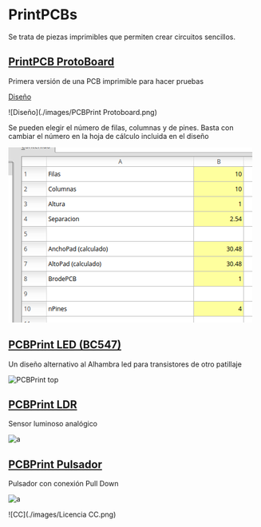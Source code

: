# PrintPCBs

Se trata de piezas imprimibles que permiten crear circuitos sencillos.


## [PrintPCB ProtoBoard](./PCBPProtoPrint/)

Primera versión de una PCB imprimible para hacer pruebas

[Diseño](./PCBPProtoPrint/PCBPrint_protoboard.fcstd)


![Diseño](./images/PCBPrint Protoboard.png)

Se pueden elegir el número de filas, columnas y de pines.
Basta con cambiar el número en la hoja de cálculo incluida en el diseño


![Parámetros](./images/Configuracion.png)


## [PCBPrint LED (BC547)](PCBPProtoPrint/README.md)

Un diseño alternativo al Alhambra led para transistores de otro patillaje

![PCBPrint top](https://lh3.googleusercontent.com/faS4u0jSnPc2ternjIO0dI98AgeIof-VYvwydO_39pRlzklZmNVJVevmMY9PZ4FkgxjcqfSFqsM=w1073-h936-no)

## [PCBPrint LDR](PCBPrint_ldr/README.md)

Sensor luminoso analógico

![a](https://lh3.googleusercontent.com/26gFsAEfURvQOTPk-pSBdqHTtw5iUMiUMRKyBG1VacKKsArQVctltIio2KhcOqpLYgqwoGKWx3s=w807-h935-no)

## [PCBPrint Pulsador](PCBPrint_button/README.md)

Pulsador con conexión Pull Down

![a](https://lh3.googleusercontent.com/vTEPZUCdk6lisei_uNa5GlQSCNVYprbPvmiwcR6VBZw6Xqr7tKk2wf-3JtS8dFbteqAKWz6LdjY=w772-h936-no)



![CC](./images/Licencia CC.png)
